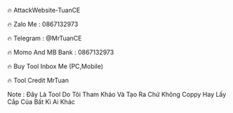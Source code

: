 🔥 AttackWebsite-TuanCE

🔥 Zalo Me : 0867132973

🔥 Telegram : @MrTuanCE

🔥 Momo And MB Bank : 0867132973

🔥 Buy Tool Inbox Me (PC,Mobile)

🔥 Tool Credit MrTuan

Note : Đây Là Tool Do Tôi Tham Khảo Và Tạo Ra Chứ Không Coppy Hay Lấy Cắp Của Bất Kì Ai Khác
